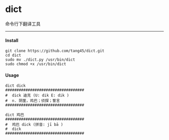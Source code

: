 dict
====

命令行下翻译工具

---
#### Install

```
git clone https://github.com/tang45/dict.git
cd dict
sudo mv ./dict.py /usr/bin/dict
sudo chmod +x /usr/bin/dict
```

#### Usage

```
dict dick
###################################
#  dick 迪克 (U: dik E: dik )
#  n. 阴茎，鸡巴；侦探；誓言
###################################
```


```
dict 鸡巴
###################################
#  鸡巴 dick (拼音: jī bā )
#  dick
###################################
```
